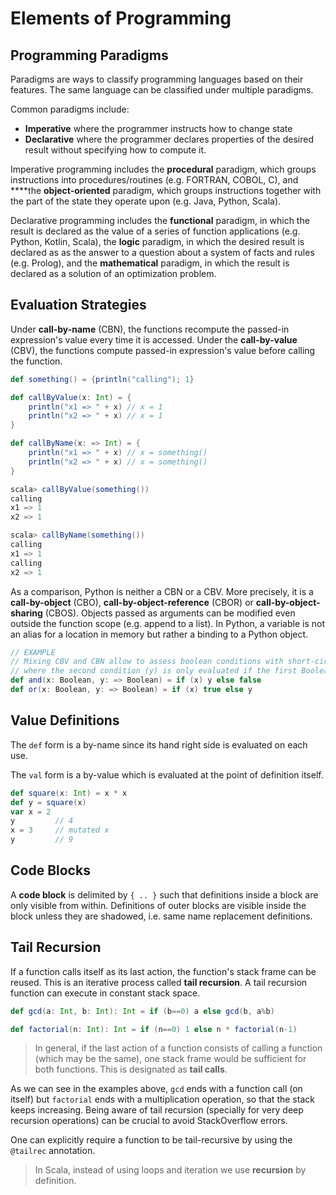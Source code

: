 # Elements of Programming

## Programming Paradigms

Paradigms are ways to classify programming languages based on their features. The same language can be classified under multiple paradigms.

Common paradigms include:  
- **Imperative** where the programmer instructs how to change state  
- **Declarative** where the programmer declares properties of the desired result without specifying how to compute it.

Imperative programming includes the **procedural** paradigm, which groups instructions into procedures/routines \(e.g. FORTRAN, COBOL, C\), and ****the **object-oriented** paradigm, which groups instructions together with the part of the state they operate upon \(e.g. Java, Python, Scala\).

Declarative programming includes the **functional** paradigm, in which the result is declared as the value of a series of function applications \(e.g. Python, Kotlin, Scala\), the **logic** paradigm, in which the desired result is declared as as the answer to a question about a system of facts and rules \(e.g. Prolog\), and the **mathematical** paradigm, in which the result is declared as a solution of an  optimization problem.

## Evaluation Strategies

Under **call-by-name** \(CBN\), the functions recompute the passed-in expression's value every time it is accessed. Under the **call-by-value** \(CBV\), the functions compute passed-in expression's value before calling the function. 

```scala
def something() = {println("calling"); 1}

def callByValue(x: Int) = {
    println("x1 => " + x) // x = 1
    println("x2 => " + x) // x = 1
}

def callByName(x: => Int) = {
    println("x1 => " + x) // x = something()
    println("x2 => " + x) // x = something()
}

scala> callByValue(something())
calling
x1 => 1
x2 => 1

scala> callByName(something())
calling
x1 => 1
calling
x2 => 1

```

As a comparison, Python is neither a CBN or a CBV. More precisely, it is a **call-by-object** \(CBO\), **call-by-object-reference** \(CBOR\) or **call-by-object-sharing** \(CBOS\). Objects passed as arguments can be modified even outside the function scope \(e.g. append to a list\). In Python, a variable is not an alias for a location in memory but rather a binding to a Python object.



```scala
// EXAMPLE
// Mixing CBV and CBN allow to assess boolean conditions with short-circuit evaluation,
// where the second condition (y) is only evaluated if the first Boolean is met.
def and(x: Boolean, y: => Boolean) = if (x) y else false
def or(x: Boolean, y: => Boolean) = if (x) true else y
```

## Value Definitions

The `def` form is a by-name since its hand right side is evaluated on each use.

The `val` form is a by-value which is evaluated at the point of definition itself.

```scala
def square(x: Int) = x * x
def y = square(x)
var x = 2
y         // 4
x = 3     // mutated x
y         // 9
```

## Code Blocks

A **code block** is delimited by `{ .. }` such that definitions inside a block are only visible from within. Definitions of outer blocks are visible inside the block unless they are shadowed, i.e. same name replacement definitions.

## Tail Recursion

If a function calls itself as its last action, the function's stack frame can be reused. This is an iterative process called **tail recursion**. A tail recursion function can execute in constant stack space.

```scala
def gcd(a: Int, b: Int): Int = if (b==0) a else gcd(b, a%b)

def factorial(n: Int): Int = if (n==0) 1 else n * factorial(n-1)
```

> In general, if the last action of a function consists of calling a function \(which may be the same\), one stack frame would be sufficient for both functions. This is designated as **tail calls**.

As we can see in the examples above, `gcd` ends with a function call \(on itself\) but `factorial` ends with a multiplication operation, so that the stack keeps increasing. Being aware of tail recursion \(specially for very deep recursion operations\) can be crucial to avoid StackOverflow errors. 

One can explicitly require a function to be tail-recursive by using the `@tailrec` annotation.

> In Scala, instead of using loops and iteration we use **recursion** by definition.

